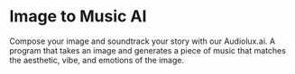 # Image to Music AI

Compose your image and soundtrack your story with our Audiolux.ai. A program that takes an image and generates a piece of music that matches the aesthetic, vibe, and emotions of the image.
